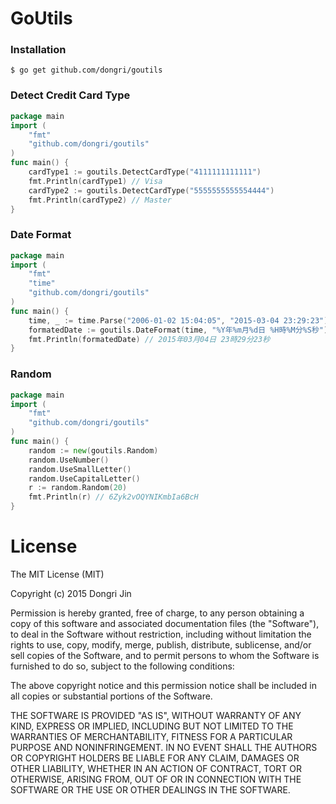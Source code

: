 # GoUtils

### Installation
```
$ go get github.com/dongri/goutils
```

### Detect Credit Card Type

```go
package main
import (
	"fmt"
	"github.com/dongri/goutils"
)
func main() {
	cardType1 := goutils.DetectCardType("4111111111111")
	fmt.Println(cardType1) // Visa
	cardType2 := goutils.DetectCardType("5555555555554444")
	fmt.Println(cardType2) // Master
}
```

### Date Format

```go
package main
import (
	"fmt"
	"time"
	"github.com/dongri/goutils"
)
func main() {
	time, _ := time.Parse("2006-01-02 15:04:05", "2015-03-04 23:29:23")
	formatedDate := goutils.DateFormat(time, "%Y年%m月%d日 %H時%M分%S秒")
	fmt.Println(formatedDate) // 2015年03月04日 23時29分23秒
}
```

### Random

```go
package main
import (
	"fmt"
	"github.com/dongri/goutils"
)
func main() {
	random := new(goutils.Random)
	random.UseNumber()
	random.UseSmallLetter()
	random.UseCapitalLetter()
	r := random.Random(20)
	fmt.Println(r) // 6Zyk2vOQYNIKmbIa6BcH
}
```

# License

The MIT License (MIT)

Copyright (c) 2015 Dongri Jin

Permission is hereby granted, free of charge, to any person obtaining a copy
of this software and associated documentation files (the "Software"), to deal
in the Software without restriction, including without limitation the rights
to use, copy, modify, merge, publish, distribute, sublicense, and/or sell
copies of the Software, and to permit persons to whom the Software is
furnished to do so, subject to the following conditions:

The above copyright notice and this permission notice shall be included in all
copies or substantial portions of the Software.

THE SOFTWARE IS PROVIDED "AS IS", WITHOUT WARRANTY OF ANY KIND, EXPRESS OR
IMPLIED, INCLUDING BUT NOT LIMITED TO THE WARRANTIES OF MERCHANTABILITY,
FITNESS FOR A PARTICULAR PURPOSE AND NONINFRINGEMENT. IN NO EVENT SHALL THE
AUTHORS OR COPYRIGHT HOLDERS BE LIABLE FOR ANY CLAIM, DAMAGES OR OTHER
LIABILITY, WHETHER IN AN ACTION OF CONTRACT, TORT OR OTHERWISE, ARISING FROM,
OUT OF OR IN CONNECTION WITH THE SOFTWARE OR THE USE OR OTHER DEALINGS IN THE
SOFTWARE.
